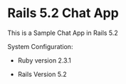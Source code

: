 # Rails 5.2 Chat App

This is a Sample Chat App in Rails 5.2

System Configuration:

* Ruby version 2.3.1

* Rails Version 5.2

